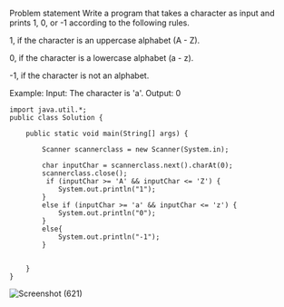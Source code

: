 Problem statement
Write a program that takes a character as input and prints 1, 0, or -1 according to the following rules.

1, if the character is an uppercase alphabet (A - Z).

0, if the character is a lowercase alphabet (a - z).

-1, if the character is not an alphabet.


Example:
Input: The character is 'a'.
Output: 0

```
import java.util.*;
public class Solution {
    
    public static void main(String[] args) {
        
        Scanner scannerclass = new Scanner(System.in);
        
        char inputChar = scannerclass.next().charAt(0);
        scannerclass.close();
         if (inputChar >= 'A' && inputChar <= 'Z') {
            System.out.println("1");
        }
        else if (inputChar >= 'a' && inputChar <= 'z') {
            System.out.println("0");
        }
        else{
            System.out.println("-1");
        }
       

    }
}
```
![Screenshot (621)](https://github.com/Mogana004/DSA_JAVA/assets/92911280/46410360-5634-4486-968d-7601f341050d)

